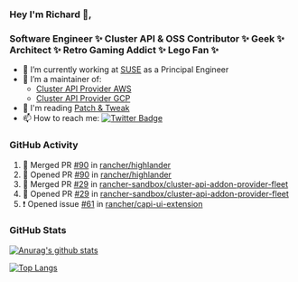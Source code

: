 ### Hey I'm Richard 👋, 

<h3 align="left">Software Engineer ✨ Cluster API & OSS Contributor ✨ Geek ✨ Architect ✨ Retro Gaming Addict ✨ Lego Fan ✨</h3>

- 🔭 I’m currently working at [SUSE](https://www.suse.com/) as a Principal Engineer
- 👯 I’m a maintainer of:
  -  [Cluster API Provider AWS](https://github.com/kubernetes-sigs/cluster-api-provider-aws)
  -  [Cluster API Provider GCP](https://github.com/kubernetes-sigs/cluster-api-provider-gcp)
- 💬 I'm reading [Patch & Tweak](https://bjooks.com/products/patch-tweak-exploring-modular-synthesis)
- 📫 How to reach me: [![Twitter Badge](https://img.shields.io/badge/-@fruit_case-00acee?style=flat&logo=Twitter&logoColor=white)](https://twitter.com/intent/follow?screen_name=fruit_case "Follow on Twitter")

### GitHub Activity 

<!--START_SECTION:activity-->
1. 🎉 Merged PR [#90](https://github.com/rancher/highlander/pull/90) in [rancher/highlander](https://github.com/rancher/highlander)
2. 💪 Opened PR [#90](https://github.com/rancher/highlander/pull/90) in [rancher/highlander](https://github.com/rancher/highlander)
3. 🎉 Merged PR [#29](https://github.com/rancher-sandbox/cluster-api-addon-provider-fleet/pull/29) in [rancher-sandbox/cluster-api-addon-provider-fleet](https://github.com/rancher-sandbox/cluster-api-addon-provider-fleet)
4. 💪 Opened PR [#29](https://github.com/rancher-sandbox/cluster-api-addon-provider-fleet/pull/29) in [rancher-sandbox/cluster-api-addon-provider-fleet](https://github.com/rancher-sandbox/cluster-api-addon-provider-fleet)
5. ❗ Opened issue [#61](https://github.com/rancher/capi-ui-extension/issues/61) in [rancher/capi-ui-extension](https://github.com/rancher/capi-ui-extension)
<!--END_SECTION:activity-->

### GitHub Stats

[![Anurag's github stats](https://github-readme-stats.vercel.app/api?username=richardcase&count_private=true&show_icons=true)](https://github.com/anuraghazra/github-readme-stats)

[![Top Langs](https://github-readme-stats.vercel.app/api/top-langs/?username=richardcase&hide=html&layout=compact)](https://github.com/anuraghazra/github-readme-stats)

